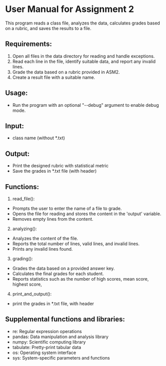 # User Manual for Assignment 2

This program reads a class file, analyzes the data, calculates grades based on a rubric, and saves the results to a file.

## Requirements:
1. Open all files in the data directory for reading and handle exceptions.
2. Read each line in the file, identify suitable data, and report any invalid lines.
3. Grade the data based on a rubric provided in ASM2.
4. Create a result file with a suitable name.

## Usage:
- Run the program with an optional "--debug" argument to enable debug mode.
## Input:
- class name (without *.txt)

## Output:
- Print the designed rubric with statistical metric
- Save the grades in *.txt file (with header)

## Functions:
1. read_file():
  - Prompts the user to enter the name of a file to grade.
  - Opens the file for reading and stores the content in the 'output' variable.
  - Removes empty lines from the content.

2. analyzing():
  - Analyzes the content of the file.
  - Reports the total number of lines, valid lines, and invalid lines.
  - Prints any invalid lines found.

3. grading():
  - Grades the data based on a provided answer key.
  - Calculates the final grades for each student.
  - Reports statistics such as the number of high scores, mean score, highest score,

4. print_and_output():
  - print the grades in *.txt file, with header

## Supplemental functions and libraries:
- re: Regular expression operations
- pandas: Data manipulation and analysis library
- numpy: Scientific computing library
- tabulate: Pretty-print tabular data
- os: Operating system interface
- sys: System-specific parameters and functions
